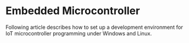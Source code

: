 # Embedded Microcontroller
Following article describes how to set up a development environment for IoT microcontroller programming under Windows and Linux.


